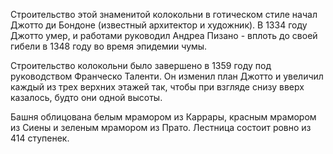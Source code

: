 Строительство этой знаменитой колокольни в готическом стиле начал Джотто ди Бондоне (известный архитектор и художник). В 1334 году Джотто умер, и работами руководил Андреа Пизано - вплоть до своей гибели в 1348 году во время эпидемии чумы.

Строительство колокольни было завершено в 1359 году под руководством Франческо Таленти. Он изменил план Джотто и увеличил каждый из трех верхних этажей так, чтобы при взгляде снизу вверх казалось, будто они одной высоты.

Башня облицована белым мрамором из Каррары, красным мрамором из Сиены и зеленым мрамором из Прато. Лестница состоит ровно из 414 ступенек.